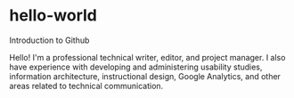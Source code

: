 hello-world
===========

Introduction to Github

Hello! I'm a professional technical writer, editor, and project manager. I also have experience with developing and administering usability studies, information architecture, instructional design, Google Analytics, and other areas related to technical communication. 
